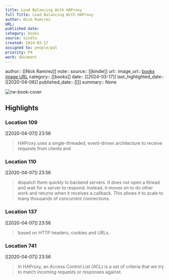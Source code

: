 ```yaml
---
title: Load Balancing With HAProxy
full Title: Load Balancing With HAProxy
author: Nick Ramirez
URL: 
published date: 
category: books
source: kindle
created: 2024-03-17
assigned to: people/pal
priority: P4
work: document
---
```

author:: [[Nick Ramirez]]
note:: 
source:: [[kindle]]
url:: 
image_url:: [books image URL](https://images-na.ssl-images-amazon.com/images/I/512a2IdKczL._SL200_.jpg)
category:: [[books]]
date:: [[2024-03-17]]
last_highlighted_date:: [[2020-04-08]]
published_date:: [[]]
summary:: None

![rw-book-cover](https://images-na.ssl-images-amazon.com/images/I/512a2IdKczL._SL200_.jpg)

## Highlights
### Location 109
[[2020-04-07]] 23:56
> HAProxy uses a single-threaded, event-driven architecture to receive requests from clients and


### Location 110
[[2020-04-07]] 23:56
> dispatch them quickly to backend servers. It does not open a thread and wait for a server to respond. Instead, it moves on to do other work and returns when it receives a callback. This allows it to scale to many thousands of concurrent connections.


### Location 137
[[2020-04-07]] 23:56
> based on HTTP headers, cookies and URLs.


### Location 741
[[2020-04-07]] 23:56
> In HAProxy, an Access Control List (ACL) is a set of criteria that we try to match incoming requests or responses against.



